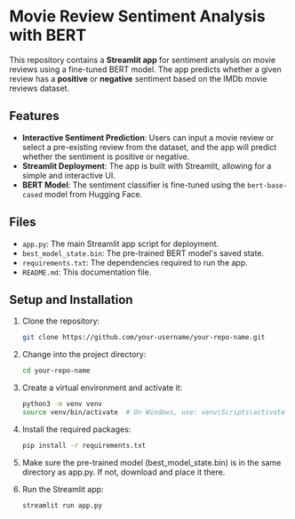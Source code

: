 # Movie Review Sentiment Analysis with BERT

This repository contains a **Streamlit app** for sentiment analysis on movie reviews using a fine-tuned BERT model. The app predicts whether a given review has a **positive** or **negative** sentiment based on the IMDb movie reviews dataset.

## Features
- **Interactive Sentiment Prediction**: Users can input a movie review or select a pre-existing review from the dataset, and the app will predict whether the sentiment is positive or negative.
- **Streamlit Deployment**: The app is built with Streamlit, allowing for a simple and interactive UI.
- **BERT Model**: The sentiment classifier is fine-tuned using the `bert-base-cased` model from Hugging Face.

## Files
- `app.py`: The main Streamlit app script for deployment.
- `best_model_state.bin`: The pre-trained BERT model's saved state.
- `requirements.txt`: The dependencies required to run the app.
- `README.md`: This documentation file.

## Setup and Installation

1. Clone the repository:
   ```bash
   git clone https://github.com/your-username/your-repo-name.git
   
2. Change into the project directory:
	 ```bash
   cd your-repo-name
   
3. Create a virtual environment and activate it:
	```bash
	python3 -m venv venv
	source venv/bin/activate  # On Windows, use: venv\Scripts\activate
	
4. Install the required packages:
	```bash
	pip install -r requirements.txt
	
5. Make sure the pre-trained model (best_model_state.bin) is in the same directory as app.py. If not, download and place it there.

6. Run the Streamlit app:
	```bash
	streamlit run app.py

